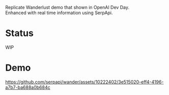 Replicate Wanderlust demo that shown in OpenAI Dev Day.\
Enhanced with real time information using SerpApi.

# Status

WIP

# Demo

https://github.com/serpapi/wander/assets/10222402/3e515020-eff4-4196-a7b7-ba688a0b684c
